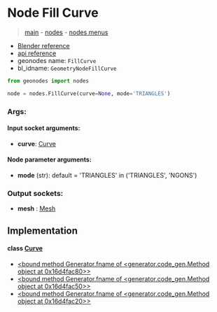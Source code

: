 # Node Fill Curve

> [main](../structure.md) - [nodes](nodes.md) - [nodes menus](nodes_menus.md)

- [Blender reference](https://docs.blender.org/manual/en/latest/modeling/geometry_nodes/curve/fill_curve.html)
- [api reference](https://docs.blender.org/api/current/bpy.types.GeometryNodeFillCurve.html)
- geonodes name: `FillCurve`
- bl_idname: `GeometryNodeFillCurve`

```python
from geonodes import nodes

node = nodes.FillCurve(curve=None, mode='TRIANGLES')
```

### Args:

#### Input socket arguments:

- **curve**: [Curve](Curve.md)

#### Node parameter arguments:

- **mode** (str): default = 'TRIANGLES' in ('TRIANGLES', 'NGONS')

### Output sockets:

- **mesh** : [Mesh](Mesh.md)

## Implementation

#### class [Curve](Curve.md)

 - [<bound method Generator.fname of <generator.code_gen.Method object at 0x16d4fac80>>](Curve.md#fill)
 - [<bound method Generator.fname of <generator.code_gen.Method object at 0x16d4fac50>>](Curve.md#fill_triangles)
 - [<bound method Generator.fname of <generator.code_gen.Method object at 0x16d4fac20>>](Curve.md#fill_ngons)
